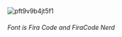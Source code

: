 ![pft9v9b4jt5f1](https://github.com/user-attachments/assets/a274c477-51fe-4979-b314-40b497d8eb94)

###### Font is Fira Code and FiraCode Nerd
